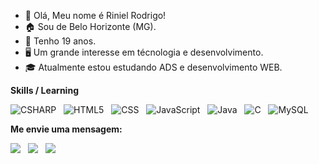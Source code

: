 - 👀 Olá, Meu nome é Riniel Rodrigo!
- 🏠 Sou de Belo Horizonte (MG).
- 🎈 Tenho 19 anos.
- 🖥 Um grande interesse em técnologia e desenvolvimento.
- 🎓 Atualmente estou estudando ADS e desenvolvimento WEB.

**Skills / Learning**

![CSHARP](https://img.shields.io/badge/C%23-239120?style=for-the-badge&logo=c-sharp&logoColor=white)  &nbsp;
![HTML5](https://img.shields.io/badge/HTML5-E34F26?style=for-the-badge&logo=html5&logoColor=white)  &nbsp;
![CSS](https://img.shields.io/badge/CSS3-1572B6?style=for-the-badge&logo=css3&logoColor=white)  &nbsp;
![JavaScript](https://img.shields.io/badge/JavaScript-F7DF1E?style=for-the-badge&logo=javascript&logoColor=black)  &nbsp;
![Java](https://img.shields.io/badge/Java-ED8B00?style=for-the-badge&logo=java&logoColor=white)  &nbsp;
![C](https://img.shields.io/badge/C-00599C?style=for-the-badge&logo=c&logoColor=white)  &nbsp;
![MySQL](https://img.shields.io/badge/MySQL-00000F?style=for-the-badge&logo=mysql&logoColor=white)

**Me envie uma mensagem:**
<p align="left">
  <a href="mailto:rinielrodrigo555@email.com" alt="Gmail">
  <img src="https://img.shields.io/badge/-Gmail-FF0000?style=flat-square&labelColor=FF0000&logo=gmail&logoColor=white&link=LINK-DO-SEU-GMAIL" /></a>
  &nbsp;
  <a href="https://www.linkedin.com/in/riniel-rodrigo-2319b9261/" alt="LinkedIn">
  <img src="https://img.shields.io/badge/-Linkedin-0e76a8?style=flat-square&logo=Linkedin&logoColor=white&link=LINK-DO-SEU-LINKEDIN" /></a>
  &nbsp;
  <a href="https://api.whatsapp.com/send?phone=31988537686" alt="WhatsApp">
  <img src="https://img.shields.io/badge/-WhatsApp-25d366?style=flat-square&labelColor=25d366&logo=whatsapp&logoColor=white&link=API-DO-SEU-WHATSAPP"/></a>


  

<!--
**riniel-rodrigo/riniel-rodrigo** is a ✨ _special_ ✨ repository because its `README.md` (this file) appears on your GitHub profile.

Here are some ideas to get you started:

- 🔭 I’m currently working on ...
- 🌱 I’m currently learning ...
- 👯 I’m looking to collaborate on ...
- 🤔 I’m looking for help with ...
- 💬 Ask me about ...
- 📫 How to reach me: ...
- 😄 Pronouns: ...
- ⚡ Fun fact: ...
-->
